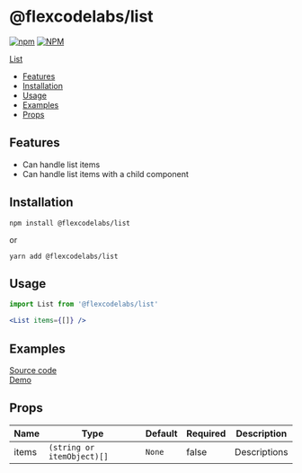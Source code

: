 # @flexcodelabs/list

[![npm](https://img.shields.io/npm/v/@flexcodelabs/list)](https://www.npmjs.com/package/@flexcodelabs/list) [![NPM](https://img.shields.io/npm/l/@flexcodelabs/list)](https://www.npmjs.com/package/@flexcodelabs/list)

[List](#@flexcodelabs/list)

- [Features](#features)
- [Installation](#installation)
- [Usage](#usage)
- [Examples](#examples)
- [Props](#props)

## Features

- Can handle list items
- Can handle list items with a child component

## Installation

`npm install @flexcodelabs/list`

or

`yarn add @flexcodelabs/list`

## Usage

```jsx
import List from '@flexcodelabs/list'

<List items={[]} />
```

## Examples

[Source code](https://github.com/flexcodelabs/flexcode-list)  
[Demo](${demo_link})

## Props

| Name  | Type                       | Default | Required | Description  |
| ----- | -------------------------- | ------- | -------- | ------------ |
| items | `(string or itemObject)[]` | `None`  | false    | Descriptions |
